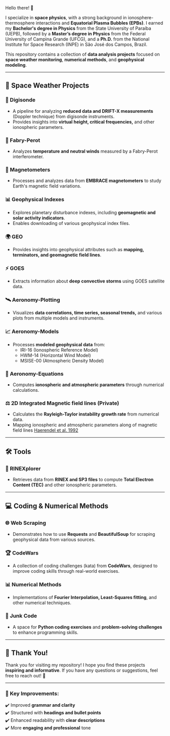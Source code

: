 Hello there! 🚀

I specialize in **space physics**, with a strong background in ionosphere-thermosphere interactions and **Equatorial Plasma Bubbles (EPBs)**. I earned my **Bachelor's degree in Physics** from the State University of Paraíba (UEPB), followed by a **Master’s degree in Physics** from the Federal University of Campina Grande (UFCG), and a **Ph.D.** from the National Institute for Space Research (INPE) in São José dos Campos, Brazil.  

This repository contains a collection of **data analysis projects** focused on **space weather monitoring**, **numerical methods**, and **geophysical modeling**.  

---

## **🔭 Space Weather Projects**  

### **📡 Digisonde**  
- A pipeline for analyzing **reduced data and DRIFT-X measurements** (Doppler technique) from digisonde instruments.  
- Provides insights into **virtual height, critical frequencies,** and other ionospheric parameters.  

### **🌌 Fabry-Perot**  
- Analyzes **temperature and neutral winds** measured by a Fabry-Perot interferometer.  

### **🧲 Magnetometers**  
- Processes and analyzes data from **EMBRACE magnetometers** to study Earth's magnetic field variations.  

### **📊 Geophysical Indexes**  
- Explores planetary disturbance indexes, including **geomagnetic and solar activity indicators**.  
- Enables downloading of various geophysical index files.  

### **🌍 GEO**  
- Provides insights into geophysical attributes such as **mapping, terminators, and geomagnetic field lines**.  

### **⚡ GOES**  
- Extracts information about **deep convective storms** using GOES satellite data.  

### **🛰️ Aeronomy-Plotting**  
- Visualizes **data correlations, time series, seasonal trends,** and various plots from multiple models and instruments.  

### **📈 Aeronomy-Models**  
- Processes **modeled geophysical data** from:  
  - IRI-16 (Ionospheric Reference Model)  
  - HWM-14 (Horizontal Wind Model)  
  - MSISE-00 (Atmospheric Density Model)  

### **📑 Aeronomy-Equations**  
- Computes **ionospheric and atmospheric parameters** through numerical calculations.  

### **⚖️ 2D Integrated Magnetic field lines (Private)**  
- Calculates the **Rayleigh-Taylor instability growth rate** from numerical data.  
- Mapping ionospheric and atmospheric parameters along of magnetic field lines [Haerendel et al. 1992](https://agupubs.onlinelibrary.wiley.com/doi/abs/10.1029/91JA02226)
---

## **🛠️ Tools**  

### **📡 RINEXplorer**  
- Retrieves data from **RINEX and SP3 files** to compute **Total Electron Content (TEC)** and other ionospheric parameters.  

---

## **💻 Coding & Numerical Methods**  

### **🌐 Web Scraping**  
- Demonstrates how to use **Requests** and **BeautifulSoup** for scraping geophysical data from various sources.  

### **🏆 CodeWars**  
- A collection of coding challenges (kata) from **CodeWars**, designed to improve coding skills through real-world exercises.  

### **📊 Numerical Methods**  
- Implementations of **Fourier Interpolation, Least-Squares fitting**, and other numerical techniques.  

### **📝 Junk Code**  
- A space for **Python coding exercises** and **problem-solving challenges** to enhance programming skills.  

---

## **📢 Thank You!**  
Thank you for visiting my repository! I hope you find these projects **inspiring and informative**. If you have any questions or suggestions, feel free to reach out! 🚀  

---

### **🔹 Key Improvements:**  
✔️ Improved **grammar and clarity**  
✔️ Structured with **headings and bullet points**  
✔️ Enhanced readability with **clear descriptions**  
✔️ More **engaging and professional** tone  
